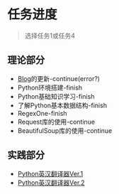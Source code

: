 # **任务进度**
> 选择任务1或任务4
## 理论部分
- [Blog](http://yuren123.cn/)的更新-continue(error?)
- Python环境搭建-finish
- Python基础知识学习-finish
- 了解Python基本数据结构-finish
- RegexOne-finish
- Request库的使用-continue
- BeautifulSoup库的使用-continue

## 实践部分
- [Python英汉翻译器Ver.1](http://62.234.101.17/trans1.txt)
- [Python英汉翻译器Ver.2](http://62.234.101.17/trans2.txt)
